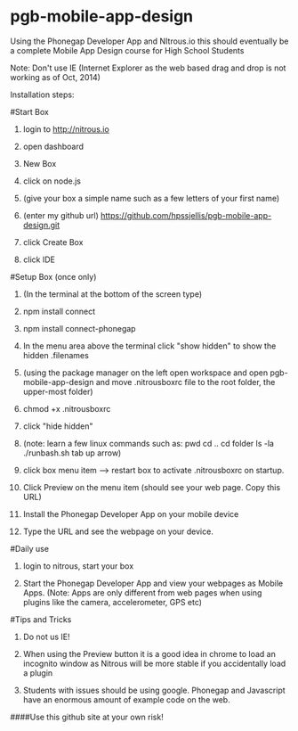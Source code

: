 pgb-mobile-app-design
=====================

Using the Phonegap Developer App and NItrous.io this should eventually be a complete Mobile App Design course for High School Students


Note: Don't use IE (Internet Explorer as the web based drag and drop is not working as of Oct, 2014)



Installation steps:

#Start Box

1. login to http://nitrous.io


1. open dashboard


1. New Box


1. click on node.js


1. (give your box a simple name such as a few letters of your first name)


1. (enter my github url)    https://github.com/hpssjellis/pgb-mobile-app-design.git


1. click Create Box


1. click IDE


#Setup Box (once only)

1. (In the terminal at the bottom of the screen type)


1.  npm install connect
  

1.  npm install connect-phonegap
  

1. In the menu area above the terminal click "show hidden" to show the hidden .filenames


1.  (using the package manager on the left open workspace and open pgb-mobile-app-design and move .nitrousboxrc file to the root folder, the upper-most folder)
 

1.  chmod +x .nitrousboxrc
 

1. click "hide hidden"


1.  (note: learn a few linux commands such as: pwd   cd ..     cd folder     ls -la     ./runbash.sh     tab    up arrow)


1. click box menu item --> restart box to activate .nitrousboxrc on startup. 
 

1. Click Preview on the menu item (should see your web page. Copy this URL)


1. Install the Phonegap Developer App on your mobile device


1. Type the URL and see the webpage on your device.


#Daily use


1.  login to nitrous, start your box


1.  Start the Phonegap Developer App and view your webpages as Mobile Apps. (Note: Apps are only different from web pages when using plugins like the camera, accelerometer, GPS etc)
  



#Tips and Tricks

1. Do not us IE!

1. When using the Preview button it is a good idea in chrome to load an incognito window as Nitrous will be more stable if you accidentally load a plugin
 

1. Students with issues should be using google. Phonegap and Javascript have an enormous amount of example code on the web.














####Use this github site at your own risk!













